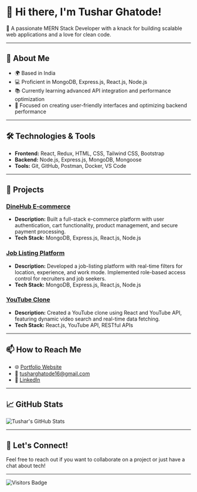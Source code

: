 # 👋 Hi there, I'm Tushar Ghatode!

🌟 A passionate MERN Stack Developer with a knack for building scalable web applications and a love for clean code.

---

## 🚀 About Me

- 🌍 Based in India
- 💻 Proficient in MongoDB, Express.js, React.js, Node.js
- 📚 Currently learning advanced API integration and performance optimization
- 🎯 Focused on creating user-friendly interfaces and optimizing backend performance

---

## 🛠️ Technologies & Tools

- **Frontend:** React, Redux, HTML, CSS, Tailwind CSS, Bootstrap
- **Backend:** Node.js, Express.js, MongoDB, Mongoose
- **Tools:** Git, GitHub, Postman, Docker, VS Code

---

## 🌱 Projects

### [DineHub E-commerce](link-to-your-project)
- **Description:** Built a full-stack e-commerce platform with user authentication, cart functionality, product management, and secure payment processing.
- **Tech Stack:** MongoDB, Express.js, React.js, Node.js

### [Job Listing Platform](link-to-your-project)
- **Description:** Developed a job-listing platform with real-time filters for location, experience, and work mode. Implemented role-based access control for recruiters and job seekers.
- **Tech Stack:** MongoDB, Express.js, React.js, Node.js

### [YouTube Clone](link-to-your-project)
- **Description:** Created a YouTube clone using React and YouTube API, featuring dynamic video search and real-time data fetching.
- **Tech Stack:** React.js, YouTube API, RESTful APIs

---

## 📫 How to Reach Me

- 🌐 [Portfolio Website](link-to-your-portfolio)
- 📧 [tusharghatode16@gmail.com](mailto:tusharghatode16@gmail.com)
- 🔗 [LinkedIn](https://www.linkedin.com/in/tushar-ghatode-504197211/)

---

## 📈 GitHub Stats

![Tushar's GitHub Stats](https://github-readme-stats.vercel.app/api?username=YourGitHubUsername&show_icons=true&theme=radical)

---

## 🌟 Let's Connect!

Feel free to reach out if you want to collaborate on a project or just have a chat about tech!

---

![Visitors Badge](https://visitor-badge.laobi.icu/badge?page_id=YourGitHubUsername.YourRepoName)
